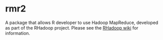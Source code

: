 rmr2
====

A package that allows R developer to use Hadoop MapReduce, developed as part of the RHadoop project. Please see the [RHadoop wiki](https://github.com/RevolutionAnalytics/RHadoop/wiki) for information. 
